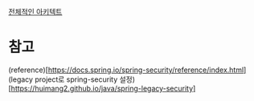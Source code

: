 [전체적인 아키텍트](./Spring%20Security%20Architecture.md)

# 참고
(reference)[https://docs.spring.io/spring-security/reference/index.html]
(legacy project로 spring-security 설정)[https://huimang2.github.io/java/spring-legacy-security]